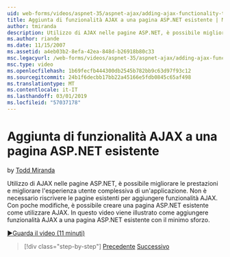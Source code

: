 ```yaml
---
uid: web-forms/videos/aspnet-35/aspnet-ajax/adding-ajax-functionality-to-an-existing-aspnet-page
title: Aggiunta di funzionalità AJAX a una pagina ASP.NET esistente | Microsoft Docs
author: tmiranda
description: Utilizzo di AJAX nelle pagine ASP.NET, è possibile migliorare le prestazioni e migliorare l'esperienza utente complessiva di un'applicazione. Non è necessario riscrivere le pagine esistenti...
ms.author: riande
ms.date: 11/15/2007
ms.assetid: a4eb03b2-8efa-42ea-848d-b26918b80c33
msc.legacyurl: /web-forms/videos/aspnet-35/aspnet-ajax/adding-ajax-functionality-to-an-existing-aspnet-page
msc.type: video
ms.openlocfilehash: 1b69fecfb444300db2545b782bb9c63d97f93c12
ms.sourcegitcommit: 24b1f6decbb17bb22a45166e5fdb0845c65af498
ms.translationtype: MT
ms.contentlocale: it-IT
ms.lasthandoff: 03/01/2019
ms.locfileid: "57037178"
---
```

<a name="adding-ajax-functionality-to-an-existing-aspnet-page"></a>Aggiunta di funzionalità AJAX a una pagina ASP.NET esistente
====================
by [Todd Miranda](https://github.com/tmiranda)

Utilizzo di AJAX nelle pagine ASP.NET, è possibile migliorare le prestazioni e migliorare l'esperienza utente complessiva di un'applicazione. Non è necessario riscrivere le pagine esistenti per aggiungere funzionalità AJAX. Con poche modifiche, è possibile creare una pagina ASP.NET esistente come utilizzare AJAX. In questo video viene illustrato come aggiungere funzionalità AJAX a una pagina ASP.NET esistente con il minimo sforzo.

[&#9654;Guarda il video (11 minuti)](https://channel9.msdn.com/Blogs/ASP-NET-Site-Videos/adding-ajax-functionality-to-an-existing-aspnet-page)

> [!div class="step-by-step"]
> [Precedente](aspnet-ajax-support-in-visual-studio-2008.md)
> [Successivo](creating-and-using-an-ajax-enabled-web-service-in-a-web-site.md)
